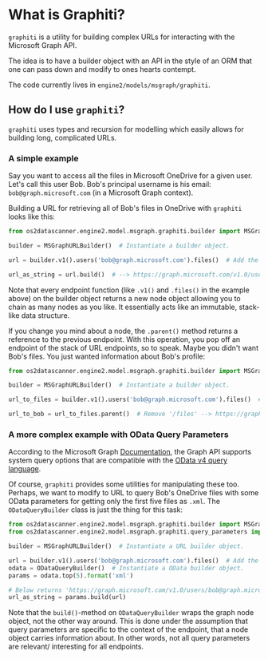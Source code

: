 # What is Graphiti?

`graphiti` is a utility for building complex URLs for interacting with
the Microsoft Graph API.

The idea is to have a builder object with an API in the style of an ORM
that one can pass down and modify to ones hearts contempt.

The code currently lives in `engine2/models/msgraph/graphiti`.

## How do I use `graphiti`?

`graphiti` uses types and recursion for modelling which easily allows 
for building long, complicated URLs. 

### A simple example

Say you want to access all the files in Microsoft OneDrive for a given user.
Let's call this user Bob. Bob's principal username is his email: `bob@graph.microsoft.com`
(in a Microsoft Graph context). 

Building a URL for retrieving all of Bob's files in OneDrive with `graphiti` looks like this:

```python
from os2datascanner.engine2.model.msgraph.graphiti.builder import MSGraphURLBuilder

builder = MSGraphURLBuilder()  # Instantiate a builder object.

url = builder.v1().users('bob@graph.microsoft.com').files()  # Add the v1.0, users and files endpoints.

url_as_string = url.build()  # --> https://graph.microsoft.com/v1.0/users/bob@graph.microsoft.com/files
```

Note that every endpoint function (like `.v1()` and `.files()` in the example above)
on the builder object returns a new node object allowing you to chain as many nodes
as you like. It essentially acts like an immutable, stack-like data structure.

If you change you mind about a node, the `.parent()` method returns a reference to 
the previous endpoint. With this operation, you pop off an endpoint of the stack
of URL endpoints, so to speak. Maybe you didn't want Bob's files. You just wanted
information about Bob's profile:

```python
from os2datascanner.engine2.model.msgraph.graphiti.builder import MSGraphURLBuilder

builder = MSGraphURLBuilder()  # Instantiate a builder object.

url_to_files = builder.v1().users('bob@graph.microsoft.com').files()  # Add the v1.0, users and files endpoints.

url_to_bob = url_to_files.parent()  # Remove '/files' --> https://graph.microsoft.com/v1.0/users/bob@graph.microsoft.com
```

### A more complex example with OData Query Parameters

According to the Microsoft Graph [Documentation](https://learn.microsoft.com/en-us/graph/query-parameters?tabs=http),
the Graph API supports system query options that are compatible with the
[OData v4 query language](https://docs.oasis-open.org/odata/odata/v4.0/errata03/os/complete/part2-url-conventions/odata-v4.0-errata03-os-part2-url-conventions-complete.html#_Toc453752356).

Of course, `graphiti` provides some utilities for manipulating these too.
Perhaps, we want to modify to URL to query Bob's OneDrive files with some OData parameters
for getting only the first five files as `.xml`.
The `ODataQueryBuilder` class is just the thing for this task:

```python
from os2datascanner.engine2.model.msgraph.graphiti.builder import MSGraphURLBuilder
from os2datascanner.engine2.model.msgraph.graphiti.query_parameters import ODataQueryBuilder

builder = MSGraphURLBuilder()  # Instantiate a URL builder object.

url = builder.v1().users('bob@graph.microsoft.com').files()  # Add the v1.0, users and files endpoints.
odata = ODataQueryBuilder()  # Instantiate a OData builder object.
params = odata.top(5).format('xml')

# Below returns 'https://graph.microsoft.com/v1.0/users/bob@graph.microsoft.com/files?$top=5&$format=xml'
url_as_string = params.build(url)
```

Note that the `build()`-method on `ODataQueryBuilder` wraps the graph node object, not the other way around.
This is done under the assumption that query parameters are specific to the context of the endpoint,
that a node object carries information about. In other words, not all query parameters are relevant/
interesting for all endpoints.
